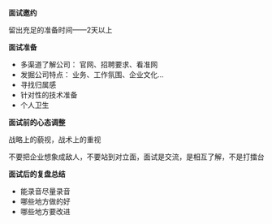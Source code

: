 **面试邀约**

留出充足的准备时间——2天以上



**面试准备**

- 多渠道了解公司： 官网、招聘要求、看准网
- 发掘公司特点： 业务、工作氛围、企业文化...
- 寻找归属感
- 针对性的技术准备
- 个人卫生



**面试前的心态调整**

战略上的藐视，战术上的重视

不要把企业想象成敌人，不要站到对立面，面试是交流，是相互了解，不是打擂台



**面试后的复盘总结**

- 能录音尽量录音
- 哪些地方做的好
- 哪些地方要改进